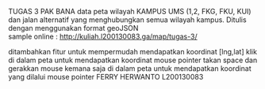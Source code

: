 TUGAS 3 PAK BANA
data peta wilayah KAMPUS UMS (1,2, FKG, FKU, KUI) dan jalan alternatif yang menghubungkan semua wilayah kampus. Ditulis dengan menggunakan format geoJSON 
<br>sample online : http://kuliah.l200130083.ga/map/tugas-3/</br>

ditambahkan fitur untuk mempermudah mendapatkan koordinat [lng,lat]
klik di dalam peta untuk mendapatkan koordinat mouse pointer
takan space dan gerakkan mouse kemana saja di dalam peta untuk mendapatkan koordinat yang dilalui mouse pointer
FERRY HERWANTO
L200130083
